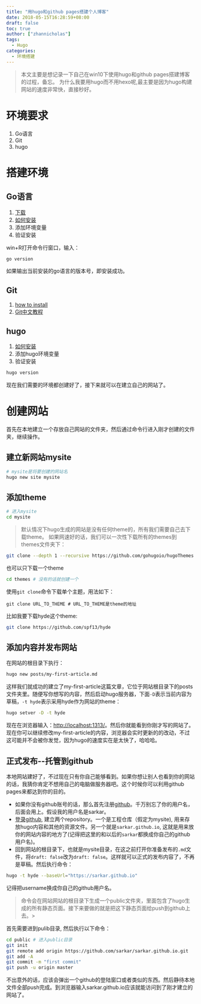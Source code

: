 ```yaml
---
title: "用hugo和github pages搭建个人博客"
date: 2018-05-15T16:28:59+08:00
draft: false
toc: true
author: ["zhannicholas"]
tags: 
  - Hugo
categories:
  - 环境搭建
---
```


> 本文主要是想记录一下自己在win10下使用hugo和github pages搭建博客的过程，备忘。
为什么我要用hugo而不用hexo呢,最主要是因为hugo构建网站的速度非常快，直接秒好。  

# 环境要求

1. Go语言
2. Git
3. hugo

# 搭建环境

## Go语言

1. [下载](https://golang.org/dl/)
2. [如何安装](https://golang.org/doc/install/)
3. 添加环境变量
4. 验证安装

 win+R打开命令行窗口，输入：

 ```sh
 go version
 ```

 如果输出当前安装的go语言的版本号，即安装成功。

## Git

1. [how to install](https://git-scm.com/book/en/v2/Getting-Started-Installing-Git)
2. [Git中文教程](https://git-scm.com/book/zh/v2)

## hugo

1. [如何安装](https://gohugo.io/getting-started/installing/)
2. 添加hugo环境变量
3. 验证安装

  ```sh
  hugo version
  ```

现在我们需要的环境都创建好了，接下来就可以在建立自己的网站了。

# 创建网站

首先在本地建立一个存放自己网站的文件夹，然后通过命令行进入刚才创建的文件夹，继续操作。

## 建立新网站mysite

```sh
# mysite是将要创建的网站名
hugo new site mysite
```

## 添加theme

```sh
# 进入mysite
cd mysite
```

> 默认情况下hugo生成的网站是没有任何theme的，所有我们需要自己去下载theme。
如果网速好的话，我们可以一次性下载所有的themes到themes文件夹下：

```sh
git clone --depth 1 --recursive https://github.com/gohugoio/hugoThemes.git themes
```

也可以只下载一个theme

```sh
cd themes # 没有的话就创建一个
```

使用```git clone```命令下载单个主题，用法如下：

    git clone URL_TO_THEME # URL_TO_THEME是theme的地址
比如我要下载hyde这个theme:

```sh
git clone https://github.com/spf13/hyde
```

## 添加内容并发布网站

在网站的根目录下执行：

```sh
hugo new posts/my-first-article.md
```

这样我们就成功的建立了my-first-article这篇文章，它位于网站根目录下的posts文件夹里。随便写你想写的内容，然后启动hugo服务器，下面```-D```表示当前内容为草稿，```-t hyde```表示采用hyde作为网站的theme：

```sh
hugo setver -D -t hyde
```

现在在浏览器输入：<http://localhost:1313/>。然后你就能看到你刚才写的网站了。现在你可以继续修改my-first-article的内容，浏览器会实时更新的的改动，不过这可能并不会被你发觉，因为hugo的速度实在是太快了，哈哈哈。

## 正式发布--托管到github

本地网站建好了，不过现在只有你自己能够看到。如果你想让别人也看到你的网站的话，我猜你肯定不想用自己的电脑做服务器吧。这个时候你可以利用github pages来都达到你的目的。

- 如果你没有github账号的话，那么首先注册[github](https://github.com)。千万别忘了你的用户名，后面会用上。假设我的用户名是sarkar。
- [登录github](https://github.com/login), 建立两个repository。一个是工程仓库（假定为mysite), 用来存放hugo内容和其他的资源文件。另一个就是```sarkar.github.io```, 这就是用来放你的网站内容的地方了(记得把这里的和以后的```sarkar```都换成你自己的github用户名)。
- 回到网站的根目录下，也就是mysite目录，在这之前打开你准备发布的```.md```文件，将```draft: false```改为```draft: false```。这样就可以正式的发布内容了，不再是草稿。然后执行命令：

```sh
hugo -t hyde --baseUrl="https://sarkar.github.io"
```

记得把username换成你自己的github用户名。
>命令会在网站网站的根目录下生成一个public文件夹，里面包含了hugo生成的所有静态页面。接下来要做的就是把这下静态页面给push到github上去。>

首先需要进到pulib目录, 然后执行以下命令：

```sh
cd public # 进入public目录
git init
git remote add origin https://github.com/sarkar/sarkar.github.io.git
git add -A
git commit -m "first commit"
git push -u origin master
```

不出意外的话，应该会弹出一个github的登陆窗口或者类似的东西。然后静待本地文件全部push完成。到浏览器输入sarkar.github.io应该就能访问到了刚才建立的网站了。

